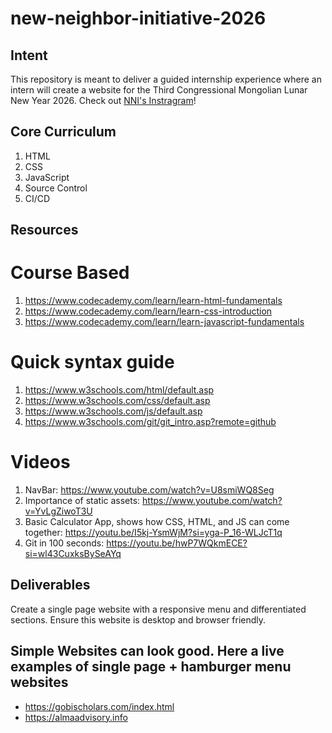 # new-neighbor-initiative-2026
## Intent
This repository is meant to deliver a guided internship experience where an intern will create a website for the Third Congressional Mongolian Lunar New Year 2026.
Check out [NNI's Instragram](https://www.instagram.com/nni.dc/)!

## Core Curriculum
1. HTML
2. CSS
3. JavaScript
4. Source Control
5. CI/CD 

## Resources
# Course Based
1. https://www.codecademy.com/learn/learn-html-fundamentals
2. https://www.codecademy.com/learn/learn-css-introduction
3. https://www.codecademy.com/learn/learn-javascript-fundamentals

# Quick syntax guide
1. https://www.w3schools.com/html/default.asp
2. https://www.w3schools.com/css/default.asp
3. https://www.w3schools.com/js/default.asp
4. https://www.w3schools.com/git/git_intro.asp?remote=github

# Videos
1. NavBar: https://www.youtube.com/watch?v=U8smiWQ8Seg
2. Importance of static assets: https://www.youtube.com/watch?v=YvLgZiwoT3U
3. Basic Calculator App, shows how CSS, HTML, and JS can come together: https://youtu.be/I5kj-YsmWjM?si=yga-P_16-WLJcT1q
4. Git in 100 seconds: https://youtu.be/hwP7WQkmECE?si=wl43CuxksBySeAYq

## Deliverables
Create a single page website with a responsive menu and differentiated sections. Ensure this website is desktop and browser friendly.

## Simple Websites can look good. Here a live examples of single page + hamburger menu websites
- https://gobischolars.com/index.html
- https://almaadvisory.info
